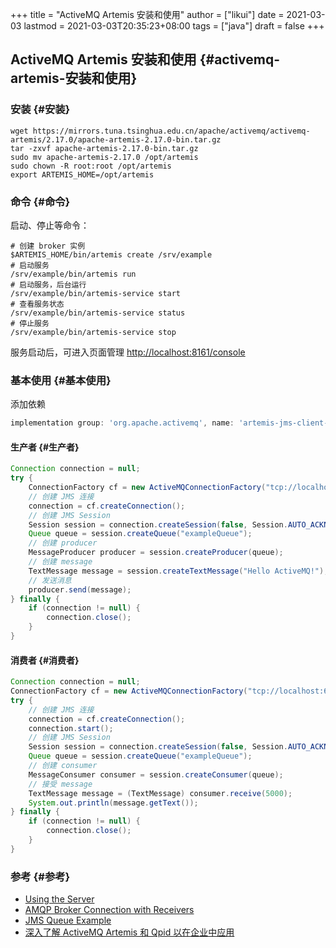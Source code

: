 +++
title = "ActiveMQ Artemis 安装和使用"
author = ["likui"]
date = 2021-03-03
lastmod = 2021-03-03T20:35:23+08:00
tags = ["java"]
draft = false
+++

## ActiveMQ Artemis 安装和使用 {#activemq-artemis-安装和使用}


### 安装 {#安装}

```shell
wget https://mirrors.tuna.tsinghua.edu.cn/apache/activemq/activemq-artemis/2.17.0/apache-artemis-2.17.0-bin.tar.gz
tar -zxvf apache-artemis-2.17.0-bin.tar.gz
sudo mv apache-artemis-2.17.0 /opt/artemis
sudo chown -R root:root /opt/artemis
export ARTEMIS_HOME=/opt/artemis
```


### 命令 {#命令}

启动、停止等命令：

```shell
# 创建 broker 实例
$ARTEMIS_HOME/bin/artemis create /srv/example
# 启动服务
/srv/example/bin/artemis run
# 启动服务，后台运行
/srv/example/bin/artemis-service start
# 查看服务状态
/srv/example/bin/artemis-service status
# 停止服务
/srv/example/bin/artemis-service stop
```

服务启动后，可进入页面管理 <http://localhost:8161/console>


### 基本使用 {#基本使用}

添加依赖

```groovy
implementation group: 'org.apache.activemq', name: 'artemis-jms-client-all', version: '2.17.0'
```


#### 生产者 {#生产者}

```java
Connection connection = null;
try {
    ConnectionFactory cf = new ActiveMQConnectionFactory("tcp://localhost:61616");
    // 创建 JMS 连接
    connection = cf.createConnection();
    // 创建 JMS Session
    Session session = connection.createSession(false, Session.AUTO_ACKNOWLEDGE);
    Queue queue = session.createQueue("exampleQueue");
    // 创建 producer
    MessageProducer producer = session.createProducer(queue);
    // 创建 message
    TextMessage message = session.createTextMessage("Hello ActiveMQ!");
    // 发送消息
    producer.send(message);
} finally {
    if (connection != null) {
        connection.close();
    }
}
```


#### 消费者 {#消费者}

```java
Connection connection = null;
ConnectionFactory cf = new ActiveMQConnectionFactory("tcp://localhost:61616");
try {
    // 创建 JMS 连接
    connection = cf.createConnection();
    connection.start();
    // 创建 JMS Session
    Session session = connection.createSession(false, Session.AUTO_ACKNOWLEDGE);
    Queue queue = session.createQueue("exampleQueue");
    // 创建 consumer
    MessageConsumer consumer = session.createConsumer(queue);
    // 接受 message
    TextMessage message = (TextMessage) consumer.receive(5000);
    System.out.println(message.getText());
} finally {
    if (connection != null) {
        connection.close();
    }
}
```


### 参考 {#参考}

-   [Using the Server](https://activemq.apache.org/components/artemis/documentation/latest/using-server.html)
-   [AMQP Broker Connection with Receivers](https://github.com/apache/activemq-artemis/tree/2.17.0/examples/features/broker-connection/amqp-receiving-messages)
-   [JMS Queue Example](https://github.com/apache/activemq-artemis/tree/2.17.0/examples/features/standard/queue)
-   [深入了解 ActiveMQ Artemis 和 Qpid 以在企业中应用](https://developer.ibm.com/zh/depmodels/cloud/articles/cl-lo-activemq-artemis-and-qpid-to-apply-in-the-enterprise/)
